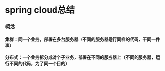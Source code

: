 # spring cloud总结



### 概念

#### 集群：同一个业务，部署在多台服务器（不同的服务器运行同样的代码，干同一件事）

#### 分布式：一个业务拆分成对个子业务，部署在不同的服务器上（不同的服务器，运行不同的代码，为了同一个目的）